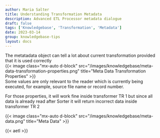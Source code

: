 ```yaml
---
author: Maria Salter
title: Understanding Transformation Metadata
description: Advanced ETL Processor metadata dialogue
draft: false
tags: ['Knowledgebase', 'Transformation', 'Metadata']
date: 2023-03-14
group: knowledgebase-tips
layout: docs
---
```


The metatadata object can tell a lot about current transformation provided that it is used correctly
\
{{< image class="mx-auto d-block"  src="/images/knowledgebase/meta-data-transformation-properties.png" title="Meta Data Transformation Properties" >}}
\
Some values are only relevant to the reader which is currently being executed, for example, source file name or record number.

For those properties, it will work fine inside transformer TR 1 but since all data is already read after Sorter it will return incorrect data inside transformer TR 2

{{< image class="mx-auto d-block"  src="/images/knowledgebase/meta-data.png" title="Meta Data" >}}

{{< aetl >}}
